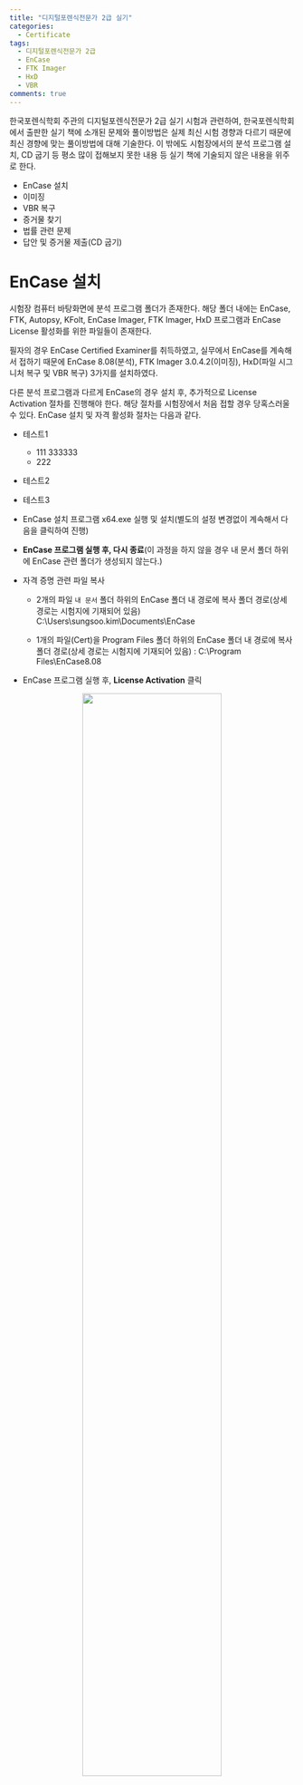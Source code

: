 ```yaml
---
title: "디지털포렌식전문가 2급 실기"
categories:
  - Certificate
tags:
  - 디지털포렌식전문가 2급
  - EnCase
  - FTK Imager
  - HxD
  - VBR
comments: true
---
```


한국포렌식학회 주관의 디지털포렌식전문가 2급 실기 시험과 관련하여, 한국포렌식학회에서 출판한 실기 책에 소개된 문제와 풀이방법은 실제 최신 시험 경향과 다르기 때문에 최신 경향에 맞는 풀이방법에 대해 기술한다. 이 밖에도 시험장에서의 분석 프로그램 설치, CD 굽기 등 평소 많이 접해보지 못한 내용 등 실기 책에 기술되지 않은 내용을 위주로 한다.

- EnCase 설치
- 이미징
- VBR 복구
- 증거물 찾기
- 법률 관련 문제
- 답안 및 증거물 제출(CD 굽기)


# EnCase 설치

시험장 컴퓨터 바탕화면에 분석 프로그램 폴더가 존재한다. 해당 폴더 내에는 EnCase, FTK, Autopsy, KFolt, EnCase Imager, FTK Imager, HxD 프로그램과 EnCase License 활성화를 위한 파일들이 존재한다.

필자의 경우 EnCase Certified Examiner를 취득하였고, 실무에서 EnCase를 계속해서 접하기 때문에 EnCase 8.08(분석), FTK Imager 3.0.4.2(이미징), HxD(파일 시그니처 복구 및 VBR 복구) 3가지를 설치하였다.

다른 분석 프로그램과 다르게 EnCase의 경우 설치 후, 추가적으로 License Activation 절차를 진행해야 한다. 해당 절차를 시험장에서 처음 접할 경우 당혹스러울 수 있다. EnCase 설치 및 자격 활성화 절차는 다음과 같다.

- 테스트1
  - 111
333333
  - 222
- 테스트2
- 테스트3


- EnCase 설치 프로그램 x64.exe 실행 및 설치(별도의 설정 변경없이 계속해서 다음을 클릭하여 진행)
- **EnCase 프로그램 실행 후, 다시 종료**(이 과정을 하지 않을 경우 내 문서 폴더 하위에 EnCase 관련 폴더가 생성되지 않는다.)
- 자격 증명 관련 파일 복사
  - 2개의 파일 `내 문서` 폴더 하위의 EnCase 폴더 내 경로에 복사
  폴더 경로(상세 경로는 시험지에 기재되어 있음) C:\Users\sungsoo.kim\Documents\EnCase

  - 1개의 파일(Cert)을 Program Files 폴더 하위의 EnCase 폴더 내 경로에 복사
  폴더 경로(상세 경로는 시험지에 기재되어 있음) : C:\Program Files\EnCase8.08
  
- EnCase 프로그램 실행 후, **License Activation** 클릭

<center><p><img src="/assets/폴더명/파일명.jpg" width="70%"><br><em>자격 증명 파일 복사 1</em></p></center>
<center><p><img src="/assets/폴더명/파일명.jpg" width="70%"><br><em>자격 증명 파일 복사 2</em></p></center>

# 이미징
- 논리적 쓰기 방지
- 증거물 이미지 생성
- 생성된 이미지 확인

## 논리적 쓰기 방지

1. 레지스트리 값 변경
2. EnCase FastBloc 이용 방법

## 증거물 이미지 생성

EnCase를 통해서 이미지 생성이 바로 가능하지만, FTK Imager를 이용한 이미지 생성 방법이 가장 직관적이고 쉽다. 또한, HxD를 통해 VBR 복구를 용이하게 하기 위해 DD 이미지 형태로 생성한다.

## 생성된 이미지 확인
FTK Imager의 경우 이미지가 생성된 폴더에 이미지 정보가 텍스트 파일로 저장되어 있다. 해당 내용을 확인하여 이미지 정보를 답안에 기록한다.

# VBR 복구
FTK Imager를 통해 생성된 이미지 확인 시, VBR 이 훼손되어 드라이브 하위 폴더가 제대로 보이지 않는 경우 HxD를 통해 VBR 복구를 진행한다.
- Back-up VBR
- HxD를 통한 VBR 복구

## Back-up VBR

FAT32의 경우 Back-up VBR이 기존 VBR(Volume Start Sector) + 6 의 위치에 존재한다.
NTFS의 경우 Back-up VBR이 해당 Volume의 마지막에 존재한다.(Volume Start Sector + Volume Size를 통해 접근)

|운영체제|VBR|Back-up VBR|
|---|---|
|FAT32|Volume Start Sector|Volume Start Sector + 6 |
|NTFS|Volume Start Sector|Volume Start Sector + Volume Size|

Volume Start Sector 및 Volume Size는 MBR에서 확인할 수 있다. MBR은 증거물의 가장 첫번째 섹터에 존재하고, VBR은 각 볼륨의 첫 번째 섹터에 존재하나, USB 내 Volume이 한 개만 존재할 경우 증거물의 첫 번째 섹터에 VBR이 존재한다. (최근 경향은 USB 증거물이 Windows-to-go 형태로 운영체제가 설치되어 있고, 여러 드라이브가 존재하는 형태가 존재한다. 한국포렌식학회 출판 실기 책에서는 USB 내 단일 볼륨으로 VBR이 가장 먼저 등장한다.)

## HxD를 통한 VBR 복구

1. HxD 디스크 이미지 열기 기능을 통해 DD 이미지 열기(디스크 이미지 열기 기능 사용 시, 섹터 단위로 이미지 확인 및 이동이 가능)
2. MBR에서 확인한 Volume Start Sector 및 Volume Size 정보를 통해 Back-up VBR로 이동
3. Back-up VBR 복사(Ctrl + C)
4. Volume Start Sector에 덮어씌우기(**Ctrl + B**)
  만약, 붙여넣기(Ctrl+V)를 하게 되면, 해당 영역이 수정되는 것이 아니라 추가되므로 이미지가 정상적으로 열리지 않는다.
5. 다른 이름으로 저장
6. 수정된 이미지 EnCase 에서 확인


# 증거 파일 찾기

VBR 복구가 완료된 .dd 이미지를 EnCase에 불러온 후, 프로세싱을 진행한다. 프로세싱 옵션은 프로세싱 시간을 고려하여 Recovered Folders, File Signature Analysis, Hash Analysis(MD5, SHA1) 옵션 3가지를 우선적으로 선택한다.

<center><p>
<img src="/assets/폴더명/파일명.jpg" width="100%"><br>
<em>프로세싱 옵션</em>
</p></center>

증거 파일을 찾는 방법은 한국포렌식학회에서 출판한 실기 책의 풀이방법과 다르게 접근하는 것이 좋다. 실기 책에서 풀이한 문제 유형과 최근 문제 유형이 다르기 때문이다. 가장 큰 차이점은 USB 내 Windows-To-Go를 통해 운영체제가 설치되어 있어, 시스템 파일들이 많다는 점이며 이러한 파일들은 EnCase의 File Signature Analysis 결과 Bad Signature, Alias로 판단되기 때문에 기존 실기 책에 소개된 풀이 방법과 같이 File Signature Analysis 결과로 필터링할 경우 다수의 불필요한 파일들까지 검토해야 하기에 시간적 소모가 크다. 또한, OOXML 문서(docx, pptx, xlsx) 내 문서를 은닉하는 경우, File Signature Analysis 결과 Match 로 정상 판단되기 때문에 발견하기 어렵다.

|실기 책|최신 시험|
|---|---|
|USB 내 단일볼륨(USB 첫 번째 섹터가 VBR)|USB 내 다수의 볼륨 존재(USB 첫 번째 섹터가 MBR)|
|운영체제가 설치되어 있지 않고, 시스템 파일 존재하지 않음|운영체제가 설치되어 있으며, 다수의 시스템 파일 존재|
|증거 파일의 안티포렌식 행위가 확장자 변경에 한정|증거 파일의 안티포렌식 행위가 다양함|

필자가 제안하는 문제풀이 전략은 다음과 같다.

<div class="notice">
파일 생성 시간 순서로 정렬하여, 가장 최근부터 역순으로 검토 중 EnCase Doc 탭에서 내용이 확인이 되지 않는 파일을 중점적으로 안티포렌식 행위에 따라 적절한 조치 이후 파일 내용을 확인한다.
</div>

|안티포렌식 행위|조치 방법|
|---|---|
|zip 파일의 확장자를 다른 것으로 변경|File Signature Analysis 결과가 Alias 이다. 해당 파일 추출하여 확장자를 zip 으로 변경 후 내용 확인|
|docx, jpg 파일의 시그니처 훼손|File Signature Analysis 결과가 Bad Signature 이다. 해당 파일을 추출하여 HxD를 통해 파일 시그니처를 복구 후 내용 확인|
|OOXML 파일(docx, pptx, xlsx) 내 문서 은닉|OOXML 파일은 압축 파일 형태이기 때문에, 해당 파일을 추출하여 확장자를 zip 으로 변경 후 열람|
|zip 파일의 확장자를 변경|OOXML 파일은 압축 파일 형태이기 때문에, 해당 파일을 추출하여 확장자를 zip 으로 변경 후 열람|

1. 파일 이름 또는 시간 순서로 정렬 후, 파일 순차 검토(시스템 파일을 포함하여 불필요한 파일들을 검토하는 시간을 줄이기 위해서)
   1.1. 파일 이름으로 정렬 시, 파일 이름이 **한글**인 파일들(혐의자가 생성한 파일)을 중점적으로 검토
   1.2. 파일 생성 시간 순서로 정렬 시, 가장 **최근**부터 역순으로 검토
2. 파일 검토 시 체크 사항
   2.1. EnCase **DOC 탭에서 내용(문서, 그림) 확인**, 확인되지 않을 경우 안티포렌식 행위로 손상된 증거 파일일 확률이 높음
   2.2. File Signature Analysis 확인 (`Bad Signature` / `Alias` / `Match`)
      2.2.1. `Bad Signature` : 파일 시그니처가 손상 되었으므로, 해당 파일을 추출 후 HxD를 통해 파일 시그니처를 복구한다.(Bad Signature의 경우 EnCase Doc 탭에서 내용 확인이 불가능하다.) 해당 확장자에 해당하는 파일 시그니처는 별도로 외우고 있지 않아도, 다른 정상 파일의 파일 시그니처를 참고하여 확인할 수 있다.
      2.2.2. `Alias` : 파일 시그니처와 파일 확장자가 다르므로, 확장자를 시그니처에 맞게 변경한 후 내용을 확인한다.(Alias의 경우 EnCase Doc 탭에서 내용 확인이 가능하다.) EnCase의 File Type 컬럼은 File Signature에 따른 파일 형태를 구분하며, Category 컬럼은 파일 확장자에 따라 파일 형태를 구분한다.   
      2.2.3. `Match` : OOXML 문서 파일(docx, pptx, xlsx) 내 문서를 은닉할 경우, File Signature Analysis 결과가 Match로 정상으로 분류된다. 이 경우 해당 파일을 추출하여 확장자를 zip 으로 변경하거나, EnCase의 **View File Structure** 기능을 통해 은닉된 파일을 확인할 수 있다.

3. 증거 파일 정보 기록
  EnCase Report 탭에서 Hash 정보와 파일 경로가 반드시 포함되도록 증거 파일의 메타 정보와 내용을 답안에 기록한다.


# 법률 관련 문제

- 전문법칙 (형사소송법 제 313조, 315조)
- 압수 절차, 피압수자 참여 보장, 제 3자 참여
- 별건 정보 발견 시 수사 중단 후, 압수수색 영장 별도로 청구

# 답안 및 증거물 제출(CD 굽기)

답안과 증거물은 CD로 제출하지만, 요즘 실생활에서 CD를 많이 사용하지 않고, 노트북 또한 CD 드라이브를 지원하지 않는 경우가 많으므로 절차가 생소할 수 있으므로 사전에 절차를 확인하는 것이 좋다.

1. CD 삽입 후, CD/DVD 로 사용 선택
  사진 첨부
2. 답안 및 증거 파일 복사
  사진 첨부
3. CD 굽기
  사진 첨부


> 참고

[](https://)


{% if page.comments %}

<div id="disqus_thread"></div>
<script>

/**
*  RECOMMENDED CONFIGURATION VARIABLES: EDIT AND UNCOMMENT THE SECTION BELOW TO INSERT DYNAMIC VALUES FROM YOUR PLATFORM OR CMS.
*  LEARN WHY DEFINING THESE VARIABLES IS IMPORTANT: https://disqus.com/admin/universalcode/#configuration-variables*/
/*
var disqus_config = function () {
this.page.url = PAGE_URL;  // Replace PAGE_URL with your page's canonical URL variable
this.page.identifier = PAGE_IDENTIFIER; // Replace PAGE_IDENTIFIER with your page's unique identifier variable
};
*/
(function() { // DON'T EDIT BELOW THIS LINE
var d = document, s = d.createElement('script');
s.src = 'https://https-c0msherl0ck-github-io.disqus.com/embed.js';
s.setAttribute('data-timestamp', +new Date());
(d.head || d.body).appendChild(s);
})();
</script>
<noscript>Please enable JavaScript to view the <a href="https://disqus.com/?ref_noscript">comments powered by Disqus.</a></noscript>
                            
{% endif %}

